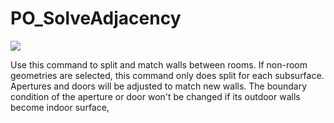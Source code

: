 # PO\_SolveAdjacency

![](../../.gitbook/assets/PO\_SolveAdjacency.gif)

Use this command to split and match walls between rooms. If non-room geometries are selected, this command only does split for each subsurface. Apertures and doors will be adjusted to match new walls. The boundary condition of the aperture or door won't be changed if its outdoor walls become indoor surface,
